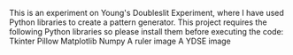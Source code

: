 This is an experiment on Young's Doubleslit Experiment, where I have used Python libraries to create a pattern generator. This project requires the following Python libraries so please install them before executing the code:
Tkinter
Pillow
Matplotlib
Numpy
A ruler image
A YDSE image
